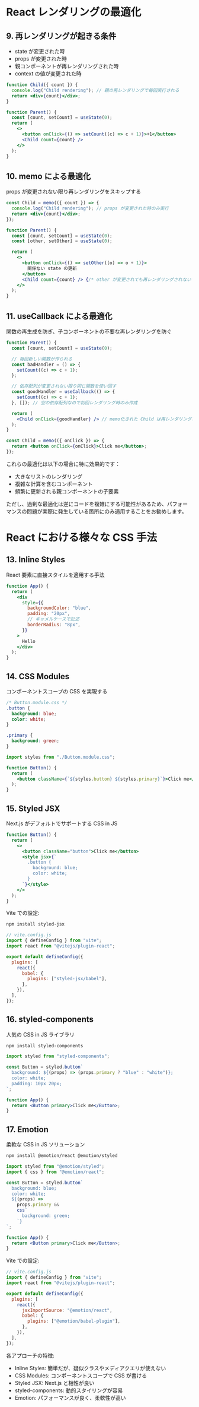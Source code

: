 # React レンダリングの最適化

## 9. 再レンダリングが起きる条件

- state が変更された時
- props が変更された時
- 親コンポーネントが再レンダリングされた時
- context の値が変更された時

```jsx
function Child({ count }) {
  console.log("Child rendering"); // 親の再レンダリングで毎回実行される
  return <div>{count}</div>;
}

function Parent() {
  const [count, setCount] = useState(0);
  return (
    <>
      <button onClick={() => setCount((c) => c + 1)}>+1</button>
      <Child count={count} />
    </>
  );
}
```

## 10. memo による最適化

props が変更されない限り再レンダリングをスキップする

```jsx
const Child = memo(({ count }) => {
  console.log("Child rendering"); // props が変更された時のみ実行
  return <div>{count}</div>;
});

function Parent() {
  const [count, setCount] = useState(0);
  const [other, setOther] = useState(0);

  return (
    <>
      <button onClick={() => setOther((o) => o + 1)}>
        関係ない state の更新
      </button>
      <Child count={count} /> {/* other が変更されても再レンダリングされない */}
    </>
  );
}
```

## 11. useCallback による最適化

関数の再生成を防ぎ、子コンポーネントの不要な再レンダリングを防ぐ

```jsx
function Parent() {
  const [count, setCount] = useState(0);

  // 毎回新しい関数が作られる
  const badHandler = () => {
    setCount((c) => c + 1);
  };

  // 依存配列が変更されない限り同じ関数を使い回す
  const goodHandler = useCallback(() => {
    setCount((c) => c + 1);
  }, []); // 空の依存配列なので初回レンダリング時のみ作成

  return (
    <Child onClick={goodHandler} /> // memo化された Child は再レンダリングされない
  );
}

const Child = memo(({ onClick }) => {
  return <button onClick={onClick}>Click me</button>;
});
```

これらの最適化は以下の場合に特に効果的です：

- 大きなリストのレンダリング
- 複雑な計算を含むコンポーネント
- 頻繁に更新される親コンポーネントの子要素

ただし、過剰な最適化は逆にコードを複雑にする可能性があるため、パフォーマンスの問題が実際に発生している箇所にのみ適用することをお勧めします。

# React における様々な CSS 手法

## 13. Inline Styles

React 要素に直接スタイルを適用する手法

```jsx
function App() {
  return (
    <div
      style={{
        backgroundColor: "blue",
        padding: "20px",
        // キャメルケースで記述
        borderRadius: "8px",
      }}
    >
      Hello
    </div>
  );
}
```

## 14. CSS Modules

コンポーネントスコープの CSS を実現する

```css
/* Button.module.css */
.button {
  background: blue;
  color: white;
}

.primary {
  background: green;
}
```

```jsx
import styles from "./Button.module.css";

function Button() {
  return (
    <button className={`${styles.button} ${styles.primary}`}>Click me</button>
  );
}
```

## 15. Styled JSX

Next.js がデフォルトでサポートする CSS in JS

```jsx
function Button() {
  return (
    <>
      <button className="button">Click me</button>
      <style jsx>{`
        .button {
          background: blue;
          color: white;
        }
      `}</style>
    </>
  );
}
```

Vite での設定:

```bash
npm install styled-jsx
```

```js
// vite.config.js
import { defineConfig } from "vite";
import react from "@vitejs/plugin-react";

export default defineConfig({
  plugins: [
    react({
      babel: {
        plugins: ["styled-jsx/babel"],
      },
    }),
  ],
});
```

## 16. styled-components

人気の CSS in JS ライブラリ

```bash
npm install styled-components
```

```jsx
import styled from "styled-components";

const Button = styled.button`
  background: ${(props) => (props.primary ? "blue" : "white")};
  color: white;
  padding: 10px 20px;
`;

function App() {
  return <Button primary>Click me</Button>;
}
```

## 17. Emotion

柔軟な CSS in JS ソリューション

```bash
npm install @emotion/react @emotion/styled
```

```jsx
import styled from "@emotion/styled";
import { css } from "@emotion/react";

const Button = styled.button`
  background: blue;
  color: white;
  ${(props) =>
    props.primary &&
    css`
      background: green;
    `}
`;

function App() {
  return <Button primary>Click me</Button>;
}
```

Vite での設定:

```js
// vite.config.js
import { defineConfig } from "vite";
import react from "@vitejs/plugin-react";

export default defineConfig({
  plugins: [
    react({
      jsxImportSource: "@emotion/react",
      babel: {
        plugins: ["@emotion/babel-plugin"],
      },
    }),
  ],
});
```

各アプローチの特徴:

- Inline Styles: 簡単だが、疑似クラスやメディアクエリが使えない
- CSS Modules: コンポーネントスコープで CSS が書ける
- Styled JSX: Next.js と相性が良い
- styled-components: 動的スタイリングが容易
- Emotion: パフォーマンスが良く、柔軟性が高い
